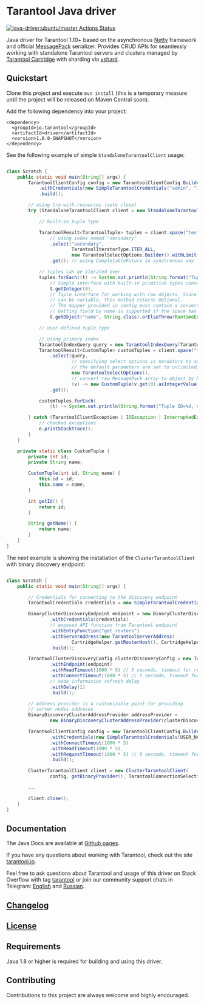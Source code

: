 # Tarantool Java driver

[![java-driver:ubuntu/master Actions Status](https://github.com/akudiyar/tarantool-java-driver/workflows/ubuntu-master/badge.svg)](https://github.com/akudiyar/tarantool-java-driver/actions)

Java driver for Tarantool 1.10+ based on the asynchronous
[Netty](https://netty.io) framework and official
[MessagePack](https://github.com/msgpack/msgpack-java) serializer.
Provides CRUD APIs for seamlessly working with standalone Tarantool
servers and clusters managed by [Tarantool Cartridge](https://github.com/tarantool/cartridge)
with sharding via [vshard](https://github.com/tarantool/vshard).

## Quickstart

Clone this project and execute `mvn install` (this is a temporary measure until
the project will be released on Maven Central soon).

Add the following dependency into your project:

```
<dependency>
  <groupId>io.tarantool</groupId>
  <artifactId>driver</artifactId>
  <version>1.0.0-SNAPSHOT</version>
</dependency>
```

See the following example of simple `StandaloneTarantoolClient` usage:

```java

class Scratch {
    public static void main(String[] args) {
        TarantoolClientConfig config = new TarantoolClientConfig.Builder()
            .withCredentials(new SimpleTarantoolCredentials("admin", "1q2w3e"))
            .build();

        // using try-with-resources (auto close)
        try (StandaloneTarantoolClient client = new StandaloneTarantoolClient(config, "localhost", 3301)) {

            // built-in tuple type

            TarantoolResult<TarantoolTuple> tuples = client.space("test")
                // using index named "secondary"
                .select("secondary",
                        TarantoolIteratorType.ITER_ALL,
                        new TarantoolSelectOptions.Builder().withLimit(10).build())
                .get(); // using CompletableFuture in synchronous way

            // tuples can be iterated over
            tuples.forEach((t) -> System.out.println(String.format("Tuple ID=%d, name=%s",
                // Simple interface with built-in primitive types conversions
                t.getInteger(0),
                // Tuple interface for working with raw objects. Since the number of fields
                // can be variable, this method returns Optional.
                // The mapper provided in config must contain a converter for the corresponding target type
                // Getting field by name is supported if the space has defined schema
                t.getObject("name", String.class).orElseThrow(RuntimeException::new))));

            // user-defined tuple type

            // using primary index
            TarantoolIndexQuery query = new TarantoolIndexQuery(TarantoolIndexQuery.PRIMARY);
            TarantoolResult<CustomTuple> customTuples = client.space("test")
                .select(query,
                        // specifying select options is mandatory to avoid unwanted loading of too much data
                        // the default parameters are set to unlimited, though
                        new TarantoolSelectOptions(),
                        // convert raw MessagePack array to object by hand
                        (v) -> new CustomTuple(v.get(0).asIntegerValue().asInt(), v.get(1).asStringValue().asString()))
                .get();

            customTuples.forEach(
                (t) -> System.out.println(String.format("Tuple ID=%d, name=%s", t.getId(), t.getName())));

        } catch (TarantoolClientException | IOException | InterruptedException | ExecutionException e) {
            // checked exceptions
            e.printStackTrace();
        }
    }

    private static class CustomTuple {
        private int id;
        private String name;

        CustomTuple(int id, String name) {
            this.id = id;
            this.name = name;
        }

        int getId() {
            return id;
        }

        String getName() {
            return name;
        }
    }
}

```

The next example is showing the instatiation of the `ClusterTarantoolClient`
with binary discovery endpoint:

```java

class Scratch {
    public static void main(String[] args) {

        // Credentials for connecting to the discovery endpoint
        TarantoolCredentials credentials = new SimpleTarantoolCredentials(USER_NAME, PASSWORD);

        BinaryClusterDiscoveryEndpoint endpoint = new BinaryClusterDiscoveryEndpoint.Builder()
                .withCredentials(credentials)
                // exposed API function from Tarantool endpoint
                .withEntryFunction("get_routers")
                .withServerAddress(new TarantoolServerAddress(
                        CartridgeHelper.getRouterHost(), CartridgeHelper.getRouterPort()))
                .build();

        TarantoolClusterDiscoveryConfig clusterDiscoveryConfig = new TarantoolClusterDiscoveryConfig.Builder()
                .withEndpoint(endpoint)
                .withReadTimeout(1000 * 5) // 5 seconds, timeout for reading the response body from the channel
                .withConnectTimeout(1000 * 5) // 5 seconds, timeout for connecting to the server
                // node information refresh delay
                .withDelay(1)
                .build();

        // Address provider is a customizable point for providing
        // server nodes addreses
        BinaryDiscoveryClusterAddressProvider addressProvider =
                new BinaryDiscoveryClusterAddressProvider(clusterDiscoveryConfig);

        TarantoolClientConfig config = new TarantoolClientConfig.Builder()
                .withCredentials(new SimpleTarantoolCredentials(USER_NAME, PASSWORD))
                .withConnectTimeout(1000 * 5)
                .withReadTimeout(1000 * 5)
                .withRequestTimeout(1000 * 5) // 5 seconds, timeout for receiving the server response
                .build();

        ClusterTarantoolClient client = new ClusterTarantoolClient(
                config, getBinaryProvider(), TarantoolConnectionSelectionStrategies.RoundRobinStrategyFactory.INSTANCE);

        ...

        client.close();
    }
}
```

## Documentation

The Java Docs are available at [Github pages](https://akudiyar.github.io/tarantool-java-driver/).

If you have any questions about working with Tarantool, check out the
site [tarantool.io](https://tarantool.io/).

Feel free to ask questions about Tarantool and usage of this driver on
Stack Overflow with tag [tarantool](https://stackoverflow.com/questions/tagged/tarantool)
or join our community support chats in Telegram: [English](https://t.me/tarantool)
and [Russian](https://t.me/tarantool).

## [Changelog](https://github.com/akudiyar/tarantool-java-driver/blob/master/CHANGELOG.md)

## [License](https://github.com/akudiyar/tarantool-java-driver/blob/master/LICENSE)

## Requirements

Java 1.8 or higher is required for building and using this driver.

## Contributing

Contributions to this project are always welcome and highly encouraged.
